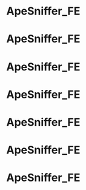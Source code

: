 # ApeSniffer_FE
# ApeSniffer_FE
# ApeSniffer_FE
# ApeSniffer_FE
# ApeSniffer_FE
# ApeSniffer_FE
# ApeSniffer_FE

